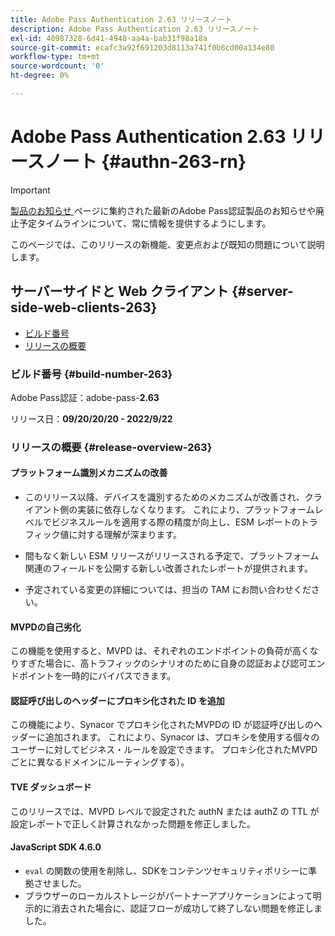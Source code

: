 ```yaml
---
title: Adobe Pass Authentication 2.63 リリースノート
description: Adobe Pass Authentication 2.63 リリースノート
exl-id: 40987328-6d41-4948-aa4a-bab31f98a18a
source-git-commit: ecafc3a92f691203d8113a741f0b6cd00a134e80
workflow-type: tm+mt
source-wordcount: '0'
ht-degree: 0%

---
```


# Adobe Pass Authentication 2.63 リリースノート {#authn-263-rn}

>[!IMPORTANT]
>
> [ 製品のお知らせ ](/help/authentication/product-announcements.md) ページに集約された最新のAdobe Pass認証製品のお知らせや廃止予定タイムラインについて、常に情報を提供するようにします。

このページでは、このリリースの新機能、変更点および既知の問題について説明します。

## サーバーサイドと Web クライアント {#server-side-web-clients-263}

* [ビルド番号](#build-number-263)
* [リリースの概要](#release-overview-263)

### ビルド番号 {#build-number-263}

Adobe Pass認証：adobe-pass-**2.63**

リリース日：**09/20/20/20 - 2022/9/22**

### リリースの概要 {#release-overview-263}

#### プラットフォーム識別メカニズムの改善

* このリリース以降、デバイスを識別するためのメカニズムが改善され、クライアント側の実装に依存しなくなります。 これにより、プラットフォームレベルでビジネスルールを適用する際の精度が向上し、ESM レポートのトラフィック値に対する理解が深まります。

* 間もなく新しい ESM リリースがリリースされる予定で、プラットフォーム関連のフィールドを公開する新しい改善されたレポートが提供されます。

* 予定されている変更の詳細については、担当の TAM にお問い合わせください。

#### MVPDの自己劣化

この機能を使用すると、MVPD は、それぞれのエンドポイントの負荷が高くなりすぎた場合に、高トラフィックのシナリオのために自身の認証および認可エンドポイントを一時的にバイパスできます。

#### 認証呼び出しのヘッダーにプロキシ化された ID を追加

この機能により、Synacor でプロキシ化されたMVPDの ID が認証呼び出しのヘッダーに追加されます。 これにより、Synacor は、プロキシを使用する個々のユーザーに対してビジネス・ルールを設定できます。 プロキシ化されたMVPDごとに異なるドメインにルーティングする）。

#### TVE ダッシュボード

このリリースでは、MVPD レベルで設定された authN または authZ の TTL が設定レポートで正しく計算されなかった問題を修正しました。

#### JavaScript SDK 4.6.0

* `eval` の関数の使用を削除し、SDKをコンテンツセキュリティポリシーに準拠させました。
* ブラウザーのローカルストレージがパートナーアプリケーションによって明示的に消去された場合に、認証フローが成功して終了しない問題を修正しました。
